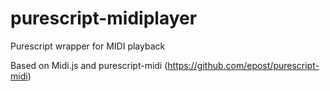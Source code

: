 # purescript-midiplayer
Purescript wrapper for MIDI playback

Based on Midi.js and purescript-midi (https://github.com/epost/purescript-midi)
